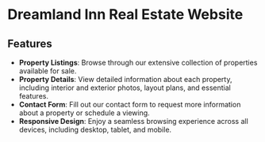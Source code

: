 # Dreamland Inn Real Estate Website


## Features

- **Property Listings**: Browse through our extensive collection of properties available for sale.
- **Property Details**: View detailed information about each property, including interior and exterior photos, layout plans, and essential features.
- **Contact Form**: Fill out our contact form to request more information about a property or schedule a viewing.
- **Responsive Design**: Enjoy a seamless browsing experience across all devices, including desktop, tablet, and mobile.
